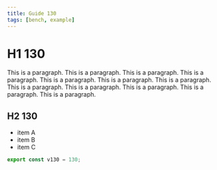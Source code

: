 ```yaml
---
title: Guide 130
tags: [bench, example]
---
```


# H1 130

This is a paragraph. This is a paragraph. This is a paragraph. This is a paragraph. This is a paragraph. This is a paragraph. This is a paragraph. This is a paragraph. This is a paragraph. This is a paragraph. This is a paragraph. This is a paragraph. 

## H2 130

- item A
- item B
- item C

```ts
export const v130 = 130;
```